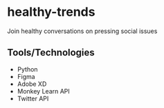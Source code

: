# healthy-trends
Join healthy conversations on pressing social issues 

## Tools/Technologies
- Python
- Figma
- Adobe XD
- Monkey Learn API
- Twitter API

